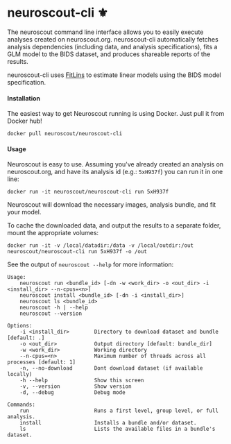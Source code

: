 # neuroscout-cli ⚜️

The neuroscout command line interface allows you to easily execute analyses created on neuroscout.org. neuroscout-cli automatically fetches analysis dependencies (including data, and analysis specifications), fits a GLM model to the BIDS dataset, and produces shareable reports of the results.

neuroscout-cli uses [FitLins](https://github.com/poldracklab/fitlins) to estimate linear models using the BIDS model specification.

#### Installation
The easiest way to get Neuroscout running is using Docker. Just pull it from Docker hub!

    docker pull neuroscout/neuroscout-cli

#### Usage
Neuroscout is easy to use. Assuming you've already created an analysis on neuroscout.org, and have its analysis id (e.g.: `5xH937f`) you can run it in one line:

    docker run -it neuroscout/neuroscout-cli run 5xH937f

Neuroscout will download the necessary images, analysis bundle, and fit your model.

To cache the downloaded data, and output the results to a separate folder, mount the appropriate volumes:

    docker run -it -v /local/datadir:/data -v /local/outdir:/out neuroscout/neuroscout-cli run 5xH937f -o /out

See the output of `neuroscout --help` for more information:

```
Usage:
    neuroscout run <bundle_id> [-dn -w <work_dir> -o <out_dir> -i <install_dir> --n-cpus=<n>]
    neuroscout install <bundle_id> [-dn -i <install_dir>]
    neuroscout ls <bundle_id>
    neuroscout -h | --help
    neuroscout --version

Options:
    -i <install_dir>        Directory to download dataset and bundle [default: .]
    -o <out_dir>            Output directory [default: bundle_dir]
    -w <work_dir>           Working directory
    --n-cpus=<n>            Maximum number of threads across all processes [default: 1]
    -n, --no-download       Dont download dataset (if available locally)
    -h --help               Show this screen
    -v, --version           Show version
    -d, --debug             Debug mode

Commands:
    run                     Runs a first level, group level, or full analysis.
    install                 Installs a bundle and/or dataset.
    ls                      Lists the available files in a bundle's dataset.
```

